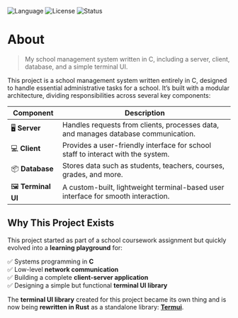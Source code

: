 ![Language](https://img.shields.io/badge/language-C-9E9E9E?logo=c)
![License](https://img.shields.io/badge/license-MIT-blue)
![Status](https://img.shields.io/badge/status-WIP-yellow)

# About

> My school management system written in C, including a server, client, database, and a simple terminal UI.

This project is a school management system written entirely in C, designed to handle essential administrative tasks for a school. It’s built with a modular architecture, dividing responsibilities across several key components:
    
| Component    | Description |
|--------------|------------------------------------------------------------------|
| 🖥️ **Server**   | Handles requests from clients, processes data, and manages database communication. |
| 💻 **Client**   | Provides a user-friendly interface for school staff to interact with the system. |
| 📦 **Database** | Stores data such as students, teachers, courses, grades, and more. |
| 🖼️ **Terminal UI** | A custom-built, lightweight terminal-based user interface for smooth interaction. |

## Why This Project Exists

This project started as part of a school coursework assignment but quickly evolved into a **learning playground** for:

✅ Systems programming in **C**  
✅ Low-level **network communication**  
✅ Building a complete **client-server application**  
✅ Designing a simple but functional **terminal UI library**

The **terminal UI library** created for this project became its own thing and is now being **rewritten in Rust** as a standalone library: [**Termui**](https://github.com/nongtajkrub/termui).
